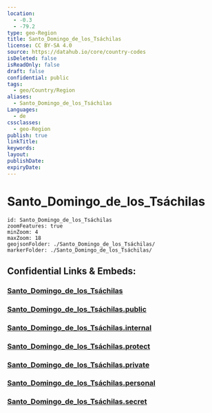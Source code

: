 ```yaml
---
location:
  - -0.3
  - -79.2
type: geo-Region
title: Santo_Domingo_de_los_Tsáchilas
license: CC BY-SA 4.0
source: https://datahub.io/core/country-codes
isDeleted: false
isReadOnly: false
draft: false
confidential: public
tags:
  - geo/Country/Region
aliases:
  - Santo_Domingo_de_los_Tsáchilas
Languages:
  - de
cssclasses:
  - geo-Region
publish: true
linkTitle:
keywords:
layout:
publishDate:
expiryDate:
---
```


# Santo_Domingo_de_los_Tsáchilas

```leaflet
id: Santo_Domingo_de_los_Tsáchilas
zoomFeatures: true 
minZoom: 4 
maxZoom: 18
geojsonFolder: ./Santo_Domingo_de_los_Tsáchilas/
markerFolder: ./Santo_Domingo_de_los_Tsáchilas/
```


## Confidential Links & Embeds: 

### [Santo_Domingo_de_los_Tsáchilas](/_Standards/Earth/Continent/America~South/Ecuador/provinces~Equador/Santo_Domingo_de_los_Tsáchilas.md) 

### [Santo_Domingo_de_los_Tsáchilas.public](/_public/Earth/Continent/America~South/Ecuador/provinces~Equador/Santo_Domingo_de_los_Tsáchilas.public.md) 

### [Santo_Domingo_de_los_Tsáchilas.internal](/_internal/Earth/Continent/America~South/Ecuador/provinces~Equador/Santo_Domingo_de_los_Tsáchilas.internal.md) 

### [Santo_Domingo_de_los_Tsáchilas.protect](/_protect/Earth/Continent/America~South/Ecuador/provinces~Equador/Santo_Domingo_de_los_Tsáchilas.protect.md) 

### [Santo_Domingo_de_los_Tsáchilas.private](/_private/Earth/Continent/America~South/Ecuador/provinces~Equador/Santo_Domingo_de_los_Tsáchilas.private.md) 

### [Santo_Domingo_de_los_Tsáchilas.personal](/_personal/Earth/Continent/America~South/Ecuador/provinces~Equador/Santo_Domingo_de_los_Tsáchilas.personal.md) 

### [Santo_Domingo_de_los_Tsáchilas.secret](/_secret/Earth/Continent/America~South/Ecuador/provinces~Equador/Santo_Domingo_de_los_Tsáchilas.secret.md)

